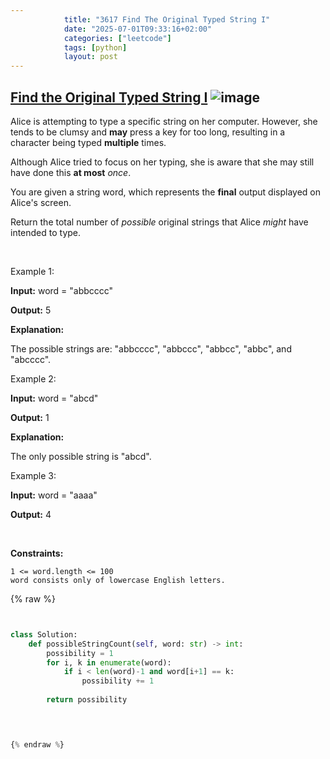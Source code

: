 ```yaml
---
            title: "3617 Find The Original Typed String I"
            date: "2025-07-01T09:33:16+02:00"
            categories: ["leetcode"]
            tags: [python]
            layout: post
---
```

            
## [Find the Original Typed String I](https://leetcode.com/problems/find-the-original-typed-string-i) ![image](https://img.shields.io/badge/Difficulty-Easy-brightgreen)

Alice is attempting to type a specific string on her computer. However, she tends to be clumsy and **may** press a key for too long, resulting in a character being typed **multiple** times.

Although Alice tried to focus on her typing, she is aware that she may still have done this **at most** *once*.

You are given a string word, which represents the **final** output displayed on Alice's screen.

Return the total number of *possible* original strings that Alice *might* have intended to type.

 

Example 1:

**Input:** word = "abbcccc"

**Output:** 5

**Explanation:**

The possible strings are: "abbcccc", "abbccc", "abbcc", "abbc", and "abcccc".

Example 2:

**Input:** word = "abcd"

**Output:** 1

**Explanation:**

The only possible string is "abcd".

Example 3:

**Input:** word = "aaaa"

**Output:** 4

 

**Constraints:**

	1 <= word.length <= 100
	word consists only of lowercase English letters.

{% raw %}


```python


class Solution:
    def possibleStringCount(self, word: str) -> int:
        possibility = 1
        for i, k in enumerate(word):
            if i < len(word)-1 and word[i+1] == k:
                possibility += 1
        
        return possibility

        


{% endraw %}
